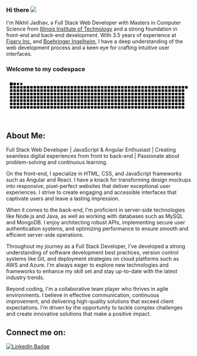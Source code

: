 ### Hi there <img src = "https://raw.githubusercontent.com/MartinHeinz/MartinHeinz/master/wave.gif" width="30" /> 

I'm Nikhil Jadhav, a Full Stack Web Developer with Masters in Computer Science from [Illinois Institute of Technology](https://www.iit.edu/) and a strong foundation in front-end and back-end development. With 3.5 years of experience at [Fiserv Inc.](https://www.fiserv.com/en.html) and [Boehringer Ingelheim](https://www.boehringer-ingelheim.com/), I have a deep understanding of the web development process and a keen eye for crafting intuitive user interfaces.

### Welcome to my codespace
<div id="header" align="left">
  <!-- <img src="https://media.giphy.com/media/Tgw604MyLJnDtbi4t0/giphy.gif" width="250"/> -->
  <picture>
  <source media="(prefers-color-scheme: dark)" srcset="https://raw.githubusercontent.com/sydrawat01/sydrawat01/output/github-contribution-grid-snake-dark.svg">
  <source media="(prefers-color-scheme: light)" srcset="https://raw.githubusercontent.com/sydrawat01/sydrawat01/output/github-contribution-grid-snake.svg">
  <img alt="github contribution grid snake animation" src="https://raw.githubusercontent.com/sydrawat01/sydrawat01/output/github-contribution-grid-snake.svg">
</picture>
</div>
  <!--<div id="header" align="left">
  <img src="https://media.giphy.com/media/gFmkpNCar7TSoauRUs/giphy.gif" width="300"/>
</div>-->

## About Me:
Full Stack Web Developer | JavaScript & Angular Enthusiast | Creating seamless digital experiences from front to back-end | Passionate about problem-solving and continuous learning.

On the front-end, I specialize in HTML, CSS, and JavaScript frameworks such as Angular and React. I have a knack for transforming design mockups into responsive, pixel-perfect websites that deliver exceptional user experiences. I strive to create engaging and accessible interfaces that captivate users and leave a lasting impression.

When it comes to the back-end, I'm proficient in server-side technologies like Node.js and Java, as well as working with databases such as MySQL and MongoDB. I enjoy architecting robust APIs, implementing secure user authentication systems, and optimizing performance to ensure smooth and efficient server-side operations.

Throughout my journey as a Full Stack Developer, I've developed a strong understanding of software development best practices, version control systems like Git, and deployment strategies on cloud platforms such as AWS and Azure. I'm always eager to explore new technologies and frameworks to enhance my skill set and stay up-to-date with the latest industry trends.

Beyond coding, I'm a collaborative team player who thrives in agile environments. I believe in effective communication, continuous improvement, and delivering high-quality solutions that exceed client expectations. I'm driven by the opportunity to tackle complex challenges and create innovative solutions that make a positive impact.

## Connect me on:
<div id="badges">
  <a href="https://www.linkedin.com/in/nikhil-jadhav-a13389125/">
    <img src="https://img.shields.io/badge/LinkedIn-blue?style=for-the-badge&logo=linkedin&logoColor=white" alt="LinkedIn Badge"/>
  </a>
  <!--<a href="your-youtube-URL">
    <img src="https://img.shields.io/badge/YouTube-red?style=for-the-badge&logo=youtube&logoColor=white" alt="Youtube Badge"/>
  </a>
  <a href="your-twitter-URL">
    <img src="https://img.shields.io/badge/Twitter-blue?style=for-the-badge&logo=twitter&logoColor=white" alt="Twitter Badge"/>
  </a>-->
</div>
<!-- <img src="https://komarev.com/ghpvc/?username=jadhavnikhil953&style=flat-square&color=blue" alt=""/> -->
<!--
**jadhavnikhil953/jadhavnikhil953** is a ✨ _special_ ✨ repository because its `README.md` (this file) appears on your GitHub profile.

Here are some ideas to get you started:

- 🔭 I’m currently working on ...
- 🌱 I’m currently learning ...
- 👯 I’m looking to collaborate on ...
- 🤔 I’m looking for help with ...
- 💬 Ask me about ...
- 📫 How to reach me: ...
- 😄 Pronouns: ...
- ⚡ Fun fact: ...
-->


